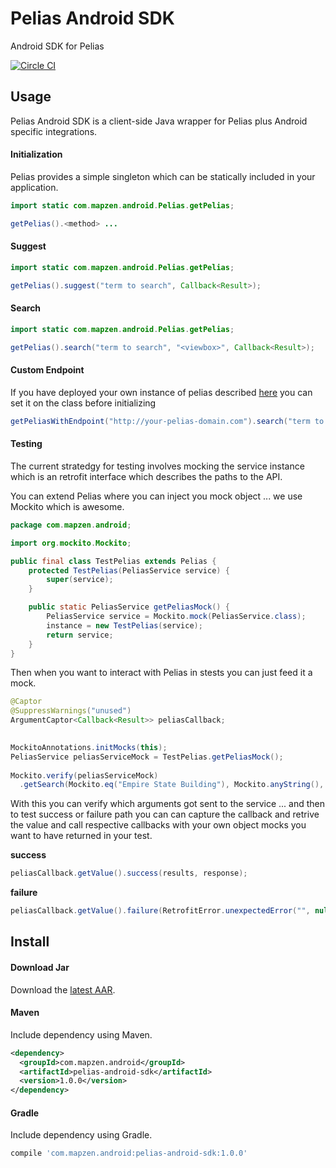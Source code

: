 Pelias Android SDK
==================

Android SDK for Pelias

[![Circle CI](https://circleci.com/gh/pelias/pelias-android-sdk.svg?style=svg&circle-token=6e6203a065375a8fb6fabb5a689c11dcd8fa78cf)](https://circleci.com/gh/pelias/pelias-android-sdk)

## Usage

Pelias Android SDK is a client-side Java wrapper for Pelias plus Android specific integrations.

#### Initialization

Pelias provides a simple singleton which can be statically included in your application.

```java
import static com.mapzen.android.Pelias.getPelias;

getPelias().<method> ...

```

#### Suggest

```java
import static com.mapzen.android.Pelias.getPelias;

getPelias().suggest("term to search", Callback<Result>);
```

#### Search

```java
import static com.mapzen.android.Pelias.getPelias;

getPelias().search("term to search", "<viewbox>", Callback<Result>);
````

#### Custom Endpoint

If you have deployed your own instance of pelias described [here][2] you can set it on the class before initializing

```java
getPeliasWithEndpoint("http://your-pelias-domain.com").search("term to search", "<viewbox>", Callback<Result>);
```


#### Testing

The current stratedgy for testing involves mocking the service instance which is an retrofit interface which describes the paths to the API.

You can extend Pelias where you can inject you mock object ... we use Mockito which is awesome.

```java
package com.mapzen.android;

import org.mockito.Mockito;

public final class TestPelias extends Pelias {
    protected TestPelias(PeliasService service) {
        super(service);
    }

    public static PeliasService getPeliasMock() {
        PeliasService service = Mockito.mock(PeliasService.class);
        instance = new TestPelias(service);
        return service;
    }
}
```

Then when you want to interact with Pelias in stests you can just feed it a mock.

```java
@Captor
@SuppressWarnings("unused")
ArgumentCaptor<Callback<Result>> peliasCallback;
    

MockitoAnnotations.initMocks(this);
PeliasService peliasServiceMock = TestPelias.getPeliasMock();
    
Mockito.verify(peliasServiceMock)
  .getSearch(Mockito.eq("Empire State Building"), Mockito.anyString(), peliasCallback.capture());

```
With this you can verify which arguments got sent to the service ... and then to test success or failure path you can can capture the callback and retrive the value and call respective callbacks with your own object mocks you want to have returned in your test.

**success**

```java
peliasCallback.getValue().success(results, response);
```

**failure**

```java
peliasCallback.getValue().failure(RetrofitError.unexpectedError("", null));
```


## Install

#### Download Jar

Download the [latest AAR][1].

#### Maven

Include dependency using Maven.

```xml
<dependency>
  <groupId>com.mapzen.android</groupId>
  <artifactId>pelias-android-sdk</artifactId>
  <version>1.0.0</version>
</dependency>
```

#### Gradle

Include dependency using Gradle.

```groovy
compile 'com.mapzen.android:pelias-android-sdk:1.0.0'
```

[1]: http://search.maven.org/remotecontent?filepath=com/mapzen/android/pelias-android-sdk/1.0.0/pelias-android-sdk-1.0.0.aar
[2]: https://github.com/mapzen/pelias#setup-performance-information
